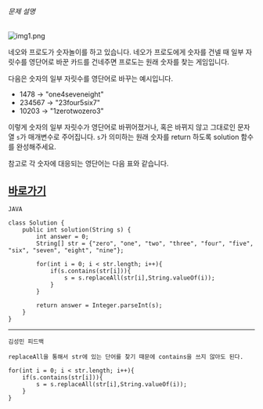 
###### 문제 설명

![img1.png](https://grepp-programmers.s3.ap-northeast-2.amazonaws.com/files/production/d31cb063-4025-4412-8cbc-6ac6909cf93e/img1.png)

네오와 프로도가 숫자놀이를 하고 있습니다. 네오가 프로도에게 숫자를 건넬 때 일부 자릿수를 영단어로 바꾼 카드를 건네주면 프로도는 원래 숫자를 찾는 게임입니다.  
  
다음은 숫자의 일부 자릿수를 영단어로 바꾸는 예시입니다.

-   1478 → "one4seveneight"
-   234567 → "23four5six7"
-   10203 → "1zerotwozero3"

이렇게 숫자의 일부 자릿수가 영단어로 바뀌어졌거나, 혹은 바뀌지 않고 그대로인 문자열 `s`가 매개변수로 주어집니다. `s`가 의미하는 원래 숫자를 return 하도록 solution 함수를 완성해주세요.

참고로 각 숫자에 대응되는 영단어는 다음 표와 같습니다.

## [바로가기](https://school.programmers.co.kr/learn/courses/30/lessons/81301)

```
JAVA

class Solution {
    public int solution(String s) {
        int answer = 0;
        String[] str = {"zero", "one", "two", "three", "four", "five", "six", "seven", "eight", "nine"};
        
        for(int i = 0; i < str.length; i++){
            if(s.contains(str[i])){
                s = s.replaceAll(str[i],String.valueOf(i));
            }
        }
        
        return answer = Integer.parseInt(s);
    }
}
```


------------------------------------------------

```
김성민 피드백 

replaceAll을 통해서 str에 있는 단어를 찾기 때문에 contains을 쓰지 않아도 된다.

for(int i = 0; i < str.length; i++){        
    if(s.contains(str[i])){    
		s = s.replaceAll(str[i],String.valueOf(i));
    }
}
 

```

